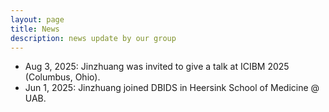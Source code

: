 ```yaml
---
layout: page
title: News
description: news update by our group
---
```

* Aug 3, 2025: Jinzhuang was invited to give a talk at ICIBM 2025 (Columbus, Ohio).
* Jun 1, 2025: Jinzhuang joined DBIDS in Heersink School of Medicine @ UAB.


